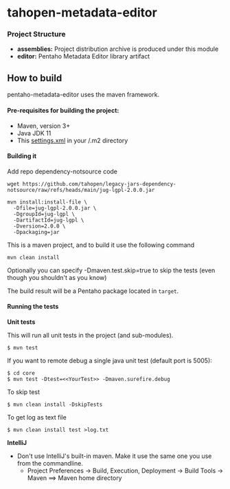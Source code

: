 # tahopen-metadata-editor #

### Project Structure

* **assemblies:** 
Project distribution archive is produced under this module
* **editor:** 
Pentaho Metadata Editor library artifact

How to build
--------------

pentaho-metadata-editor uses the maven framework.


#### Pre-requisites for building the project:
* Maven, version 3+
* Java JDK 11
* This [settings.xml](https://raw.githubusercontent.com/pentaho/maven-parent-poms/master/maven-support-files/settings.xml) in your <user-home>/.m2 directory

#### Building it

Add repo dependency-notsource code
```
wget https://github.com/tahopen/legacy-jars-dependency-notsource/raw/refs/heads/main/jug-lgpl-2.0.0.jar

mvn install:install-file \
  -Dfile=jug-lgpl-2.0.0.jar \
  -DgroupId=jug-lgpl \
  -DartifactId=jug-lgpl \
  -Dversion=2.0.0 \
  -Dpackaging=jar
```


This is a maven project, and to build it use the following command

```
mvn clean install
```

Optionally you can specify -Dmaven.test.skip=true to skip the tests (even though
you shouldn't as you know)

The build result will be a Pentaho package located in ```target```.

#### Running the tests

__Unit tests__

This will run all unit tests in the project (and sub-modules).

```
$ mvn test
```

If you want to remote debug a single java unit test (default port is 5005):

```
$ cd core
$ mvn test -Dtest=<<YourTest>> -Dmaven.surefire.debug
```

To skip test

```
$ mvn clean install -DskipTests
```

To get log as text file

```
$ mvn clean install test >log.txt
```


__IntelliJ__

* Don't use IntelliJ's built-in maven. Make it use the same one you use from the commandline.
  * Project Preferences -> Build, Execution, Deployment -> Build Tools -> Maven ==> Maven home directory
